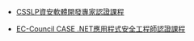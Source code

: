 

- [CSSLP資安軟體開發專家認證課程](https://www.uuu.com.tw/Course/Show/48/CSSLP%E8%B3%87%E5%AE%89%E8%BB%9F%E9%AB%94%E9%96%8B%E7%99%BC%E5%B0%88%E5%AE%B6%E8%AA%8D%E8%AD%89%E8%AA%B2%E7%A8%8B)


- [EC-Council CASE .NET應用程式安全工程師認證課程](https://www.uuu.com.tw/Course/Show/47/CISSP%E8%B3%87%E5%AE%89%E7%B3%BB%E7%B5%B1%E5%B0%88%E5%AE%B6%E8%AA%8D%E8%AD%89%E8%AA%B2%E7%A8%8B)
